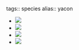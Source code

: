 tags:: species
alias:: yacon

- ![](https://peach-geographical-bat-397.mypinata.cloud/ipfs/Qmc74Qup9MkDjTaRadSYz1DvD764u7iGkggqgteFTa9e99)
- ![](https://peach-geographical-bat-397.mypinata.cloud/ipfs/QmVumHE6kJz4iDSQJa2J9Ghm9kqxMzTwWMdKMFyotiFhhi)
- ![](https://peach-geographical-bat-397.mypinata.cloud/ipfs/QmawuniMVN1eRdnXCd79cYazdQiwGEhSeJT3Hp54pYxua2)
- ![](https://peach-geographical-bat-397.mypinata.cloud/ipfs/QmcT4Rg3fkMq6xYceCgVSQPYb6wVze9wtnr6jtmWPF8cap)